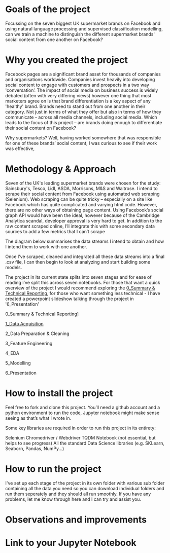 # Goals of the project
Focussing on the seven biggest UK supermarket brands on Facebook and using natural language processing and supervised classification modelling, can we train a machine to distinguish the different supermarket brands' social content from one another on Facebook?

# Why you created the project 
Facebook pages are a significant brand asset for thousands of companies and organisations worldwide. Companies invest heavily into developing social content to engage with customers and prospects in a two way 'conversation’. The impact of social media on business success is widely debated (often with very differing views) however one thing that most marketers agree on is that brand differentiation is a key aspect of any 'healthy' brand. Brands need to stand out from one another in their category. Not just in terms of what they offer but also in terms of how they communicate - across all media channels, including social media. Which leads to the focus of this project – are brands doing enough to differentiate their social content on Facebook?

Why supermarkets? Well, having worked somewhere that was responsible for one of these brands’ social content, I was curious to see if their work was effective,

# Methodology & Approach

Seven of the UK's leading supermarket brands were chosen for the study: Sainsbury's, Tesco, Lidl, ASDA, Morrisons, M&S and Waitrose. I intend to scrape their social content from Facebook using automated web scraping (Selenium). 
Web scraping can be quite tricky – especially on a site like Facebook which has quite complicated and varying html code. However, there are no other ways of obtaining page content. Using Facebook’s social graph API would have been the ideal, however because of the Cambridge Analytica scandal, developer approval is very hard to get. 
In addition to the raw content scraped online, I’ll integrate this with some secondary data sources to add a few metrics that I can’t scrape

The diagram below summarises the data streams I intend to obtain and how I intend them to work with one another.

Once I’ve scraped, cleaned and integrated all these data streams into a final .csv file, I can then begin to look at analyzing and start building some models.

The project in its current state splits into seven stages and for ease of reading I’ve split this across seven notebooks. For those that want a quick overview of the project I would recommend exploring the [0_Summary & Technical Reporting](https://github.com/kitsamho/General-Assembly_DSI-Capstone-Project/blob/master/0_Summary%20%26%20Technical%20Reporting/Summary%20%26%20Technical%20Reporting.ipynb), for those who want something less technical - I have created a powerpoint slideshow talking through the project in '6_Presentation'

0_Summary & Technical Reporting]	

[1_Data Acquisition](https://github.com/kitsamho/General-Assembly_DSI-Capstone-Project/blob/master/1_Data%20Acquisition/1_Data%20Acquisition.ipynb)

2_Data Preparation & Cleaning

3_Feature Engineering

4_EDA

5_Modelling

6_Presentation


# How to install the project

Feel free to fork and clone this project. You’ll need a github account and a python environment to run the code, Jupyter notebook might make sense seeing as that’s what I wrote in.

Some key libraries are required in order to run this project in its entirety:

Selenium
Chromedriver / Webdriver
TQDM Notebook (not essential, but helps to see progress)
All the standard Data Science libraries (e.g. SKLearn, Seaborn, Pandas, NumPy...)

# How to run the project
I've set up each stage of the project in its own folder with various sub folder containing all the data you need so you can download individual folders and run them seperately and they should all run smoothly. If you have any problems, let me know through here and I can try and assist you. 

# Observations and improvements


# Link to your Jupyter Notebook






